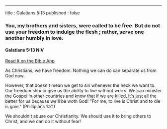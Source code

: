 ---
title : Galatians 5:13
published : false
<h3>You, my brothers and sisters, were called to be free. But do not use your freedom to indulge the flesh ; rather, serve one another humbly in love.</h3>
<h4>Galatians 5:13 NIV</h4>
<a href = "https://bible.com/bible/111/gal.5.13.NIV">Read It on the Bible App </a>
<p>As Christians, we have freedom. Nothing we can do can separate us from God now.</p>
<p>However, that doesn't mean we get to sin whenever the heck we want to. Our freedom should give us the ability to live without worry. We can minister the Gospel in other countries and know that if we are killed, it's just all the better for us because we'll be woth God! "For me, to live is Christ and to die is gain." (Phillipians 1:21)</p>
<p>We shouldn't abuse our Christianity. We should use it to bring others to Christ, and we can do it without fear!</p>
